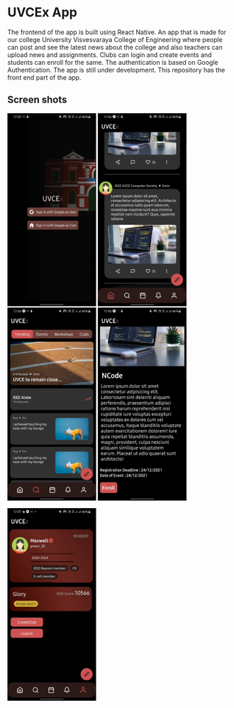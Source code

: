 # UVCEx App

The frontend of the app is built using React Native.
An app that is made for our college University Visvesvaraya College of Engineering where people can post and see the latest news
about the college and also teachers can upload news and assignments. Clubs can login and create events and students can enroll for
the same.
The authentication is based on Google Authentication.
The app is still under development.
This repository has the front end part of the app.


## Screen shots

<img src="/assets/login.jpg" width="200"> <img src="/assets/home.jpg" width="200">
<img src="/assets/trending.jpg" width="200"> <img src="/assets/details.jpg" width="200">

<img src="/assets/profile.jpg" width="200">


